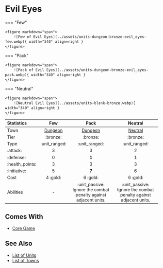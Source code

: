 # Evil Eyes

=== "Few"

    <figure markdown="span">
        ![Few of Evil Eyes](../assets/units-dungeon-bronze-evil_eyes-few.webp){ width="340" align=right }
    </figure>

=== "Pack"

    <figure markdown="span">
        ![Pack of Evil Eyes](../assets/units-dungeon-bronze-evil_eyes-pack.webp){ width="340" align=right }
    </figure>

=== "Neutral"

    <figure markdown="span">
        ![Neutral Evil Eyes](../assets/units-blank-bronze.webp){ width="340" align=right }
    </figure>


| Statistics | Few | Pack | Neutral |
| :--- | :---: | :---: | :---: |
| Town | [Dungeon](../towns/dungeon.md) | [Dungeon](../towns/dungeon.md) | [Neutral](../towns/neutral.md) |
| Tier | :bronze: | :bronze: | :bronze: |
| Type | :unit_ranged: | :unit_ranged: | :unit_ranged: |
| :attack: | 3 | 3 | 2 |
| :defense: | 0 | **1** | 1 |
| :health_points: | 3 | 3 | 3 |
| :initiative: | 5 | **7** | 6 |
| Cost | 4 :gold: | 6 :gold: | 6 :gold: |
| Abilities | - | :unit_passive: Ignore the combat penalty against adjacent units. | :unit_passive: Ignore the combat penalty against adjacent units. |


## Comes With

- [Core Game](../content/core_game.md)


## See Also

- [List of Units](index.md)
- [List of Towns](../towns/index.md)